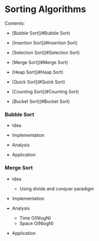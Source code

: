 # Sorting Algorithms

Contents: 

- [Bubble Sort](#Bubble Sort)
- [Insertion Sort](#Insertion Sort)
- [Selection Sort](#Selection Sort)

- [Merge Sort](#Merge Sort)
- [Heap Sort](#Heap Sort)
- [Quick Sort](#Quick Sort)

- [Counting Sort](#Counting Sort)
- [Bucket Sort](#Bucket Sort)


### Bubble Sort
+ Idea

+ Implementation

+ Analysis

+ Application

### Merge Sort
+ Idea
    - Using divide and conquer paradigm

+ Implementation

+ Analysis
    - Time O(NlogN)
    - Space O(NlogN)

+ Application